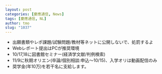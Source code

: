 ```yaml
---
layout: post
categories: [慶應通信, News]
tags: [慶應通信, NL]
author: tmo
slug: "1037"
---
```

* 出願書類やレポ課題/試験問題/教材等ネットに公開しないで、処罰するよ
* Webレポート提出はPCが推奨環境
* 10/17,18に図書館セミナー(経済学文献/判例検索)
* 11/9に秋期オリエン(卒論/個別相談:申込〜10/15)、入学オリは動画配信のみ
* 奨学金(年10万)を若干名に支給します。
